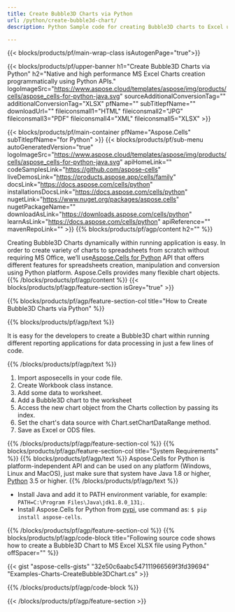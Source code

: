 ```yaml
---
title: Create Bubble3D Charts via Python
url: /python/create-bubble3d-chart/
description: Python Sample code for creating Bubble3D charts to Excel using Python Library. Use this code for creating a Bubble3D chart to MS Excel within Python based application.

---
```


{{< blocks/products/pf/main-wrap-class isAutogenPage="true">}}

{{< blocks/products/pf/upper-banner h1="Create Bubble3D Charts via Python" h2="Native and high performance MS Excel Charts creation  programmatically using Python APIs." logoImageSrc="https://www.aspose.cloud/templates/aspose/img/products/cells/aspose_cells-for-python-java.svg" sourceAdditionalConversionTag="" additionalConversionTag="XLSX" pfName="" subTitlepfName="" downloadUrl="" fileiconsmall1="HTML" fileiconsmall2="JPG" fileiconsmall3="PDF" fileiconsmall4="XML" fileiconsmall5="XLSX" >}}

{{< blocks/products/pf/main-container pfName="Aspose.Cells" subTitlepfName="for Python" >}}
{{< blocks/products/pf/sub-menu autoGeneratedVersion="true" logoImageSrc="https://www.aspose.cloud/templates/aspose/img/products/cells/aspose_cells-for-python-java.svg" apiHomeLink="" codeSamplesLink="https://github.com/aspose-cells" liveDemosLink="https://products.aspose.app/cells/family" docsLink="https://docs.aspose.com/cells/python" installationsDocsLink="https://docs.aspose.com/cells/python" nugetLink="https://www.nuget.org/packages/aspose.cells" nugetPackageName="" downloadAsLink="https://downloads.aspose.com/cells/python" learnAsLink="https://docs.aspose.com/cells/python" apiReference="" mavenRepoLink="" >}}
{{% blocks/products/pf/agp/content h2="" %}}

Creating Bubble3D Charts dynamically within running application is easy. In order to create variety of charts to spreadsheets from scratch without requiring MS Office, we’ll use[Aspose.Cells for Python](https://pypi.org/project/aspose.cells)  API that offers different features for spreadsheets creation, manipulation and conversion using Python platform. Aspose.Cells provides many flexible chart objects.
{{% /blocks/products/pf/agp/content %}}
{{< blocks/products/pf/agp/feature-section isGrey="true" >}}

{{% blocks/products/pf/agp/feature-section-col title="How to Create Bubble3D Charts  via Python" %}}

{{% blocks/products/pf/agp/text %}}

It is easy for the developers to create a Bubble3D chart within running different reporting applications for data processing in just a few lines of code.

{{% /blocks/products/pf/agp/text %}}

1. Import asposecells in your code file.
1. Create Workbook class instance.
1. Add some data to worksheet.
1. Add a Bubble3D chart to the worksheet
1. Access the new chart object from the Charts collection by passing its index.
1. Set the chart's data source with Chart.setChartDataRange method.
1. Save as Excel or ODS files.

{{% /blocks/products/pf/agp/feature-section-col %}}
{{% blocks/products/pf/agp/feature-section-col title="System Requirements" %}}
{{% blocks/products/pf/agp/text %}}
 Aspose.Cells for Python is platform-independent API and can be used on any platform (Windows, Linux and MacOS), just make sure that system have Java 1.8 or higher, [Python](https://www.python.org/downloads/) 3.5 or higher.
{{% /blocks/products/pf/agp/text %}}
- Install Java and add it to PATH environment variable, for example: <code>PATH=C:\Program Files\Java\jdk1.8.0_131;</code>.
- Install Aspose.Cells for Python from <a href="https://pypi.org/project/aspose-cells/">pypi</a>, use command as: <code>$ pip install aspose-cells</code>.

{{% /blocks/products/pf/agp/feature-section-col %}}
{{% blocks/products/pf/agp/code-block title="Following source code shows how to create a Bubble3D Chart to MS Excel XLSX file using Python." offSpacer="" %}}

{{< gist "aspose-cells-gists" "32e50c6aabc547111966569f3fd39694" "Examples-Charts-CreateBubble3DChart.cs" >}}

{{% /blocks/products/pf/agp/code-block %}}

{{< /blocks/products/pf/agp/feature-section >}}

<!-- aboutfile Starts -->